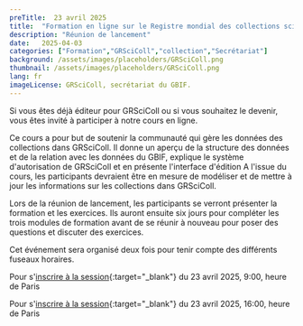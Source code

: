 ```yaml
---
preTitle:  23 avril 2025
title:  "Formation en ligne sur le Registre mondial des collections scientifiques (GRSciColl)"
description: "Réunion de lancement"
date:   2025-04-03
categories: ["Formation","GRSciColl","collection","Secrétariat"]
background: /assets/images/placeholders/GRSciColl.png
thumbnail: /assets/images/placeholders/GRSciColl.png
lang: fr
imageLicense: GRSciColl, secrétariat du GBIF.
---
```

<style> .feature-img img {background-color: white; object-fit: contain }> </style>

Si vous êtes déjà éditeur pour GRSciColl ou si vous souhaitez le devenir, vous êtes invité à participer à notre cours en ligne.

Ce cours a pour but de soutenir la communauté qui gère les données des collections dans GRSciColl. Il donne un aperçu de la structure des données et de la relation avec les données du GBIF, explique le système d'autorisation de GRSciColl et en présente l'interface d'édition A l'issue du cours, les participants devraient être en mesure de modéliser et de mettre à jour les informations sur les collections dans GRSciColl. 

Lors de la réunion de lancement, les participants se verront présenter la formation et les exercices. Ils auront ensuite six jours pour compléter les trois modules de formation avant de se réunir à nouveau pour poser des questions et discuter des exercices.

Cet événement sera organisé deux fois pour tenir compte des différents fuseaux horaires.

Pour s'[inscrire à la session](https://us02web.zoom.us/meeting/register/jpj_LnxORtyjjJm8GafigQ){:target="_blank"} du 23 avril 2025, 9:00, heure de Paris

Pour s'[inscrire à la session](https://us02web.zoom.us/meeting/register/9GNO-Q-BTiCjhbC15s9qSQ){:target="_blank"} du 23 avril 2025, 16:00, heure de Paris